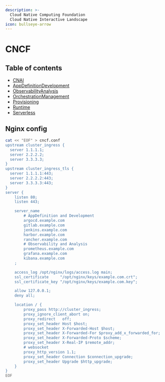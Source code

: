 ```yaml
---
description: >-
  Cloud Native Computing Foundation
  Cloud Native Interactive Landscape
icon: bullseye-arrow
---
```


# CNCF

## Table of contents

<!-- toc -->

- [CNAI](#)
- [AppDefinitionDevelopment](#)
- [ObservabilityAnalysis](#)
- [OrchestrationManagement](#)
- [Provisioning](#)
- [Runtime](#)
- [Serverless](#)

<!-- tocstop -->

## Nginx config

```bash
cat << "EOF" > cncf.conf
upstream cluster_ingress {
  server 1.1.1.1;
  server 2.2.2.2;
  server 3.3.3.3;
}
upstream cluster_ingress_tls {
  server 1.1.1.1:443;
  server 2.2.2.2:443;
  server 3.3.3.3:443;
}
server {
    listen 80;
    listen 443;

    server_name
        # AppDefinition and Development
        argocd.example.com
        gitlab.example.com
        jenkins.example.com
        harbor.example.com
        rancher.example.com
        # Observability and Analysis
        prometheus.example.com
        grafana.example.com
        kibana.example.com
    ;

    access_log /opt/nginx/logs/access.log main;
    ssl_certificate     "/opt/nginx/keys/example.com.crt";
    ssl_certificate_key "/opt/nginx/keys/example.com.key";

    allow 127.0.0.1;
    deny all;

    location / {
        proxy_pass http://cluster_ingress;
        proxy_ignore_client_abort on;
        proxy_redirect   off;
        proxy_set_header Host $host;
        proxy_set_header X-Forwarded-Host $host;
        proxy_set_header X-Forwarded-For $proxy_add_x_forwarded_for;
        proxy_set_header X-Forwarded-Proto $scheme;
        proxy_set_header X-Real-IP $remote_addr;
        # websocket
        proxy_http_version 1.1;
        proxy_set_header Connection $connection_upgrade;
        proxy_set_header Upgrade $http_upgrade;
    }
}
EOF
```
